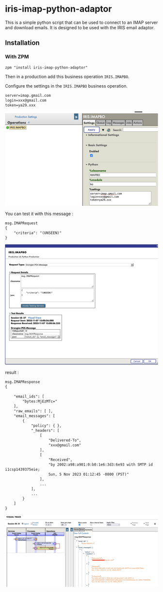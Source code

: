 # iris-imap-python-adaptor

This is a simple python script that can be used to connect to an IMAP server and download emails. It is designed to be used with the IRIS email adaptor.

## Installation

### With ZPM

```
zpm "install iris-imap-python-adaptor"
```

Then in a production add this business operation `IRIS.IMAPBO`.

Configure the settings in the `IRIS.IMAPBO` business operation.

```
server=imap.gmail.com
login=xxx@gmail.com
token=ya29.xxx
```

![IRIS.IMAPBO](https://raw.githubusercontent.com/grongierisc/iris-imap-python-adaptor/master/misc/prod_config.jpg)

You can test it with this message :

```
msg.IMAPRequest
{
    "criteria": "(UNSEEN)"
}
```

![IRIS.IMAPBO](https://raw.githubusercontent.com/grongierisc/iris-imap-python-adaptor/master/misc/test_msg.jpg)

result :

```
msg.IMAPResponse
{

    "email_ids": [
        "bytes:MjEzMTc="
    ],
    "raw_emails": [ ],
    "email_messages": [
        {
            "policy": { },
            "_headers": [
                [
                    "Delivered-To",
                    "xxx@gmail.com"
                ],
                [
                    "Received",
                    "by 2002:a98:a901:0:b0:1e6:3d3:6e93 with SMTP id i1csp1439375eie;
                    Sun, 5 Nov 2023 01:12:45 -0800 (PST)"
                ],
                ...
            ],
            ...
        }
    ]
}
```

![IRIS.IMAPBO](https://raw.githubusercontent.com/grongierisc/iris-imap-python-adaptor/master/misc/result.jpg)